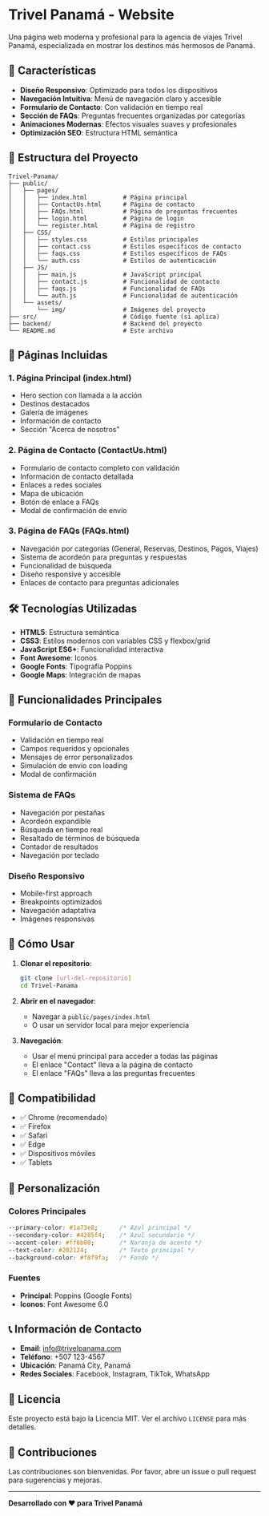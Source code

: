 # Trivel Panamá - Website

Una página web moderna y profesional para la agencia de viajes Trivel Panamá, especializada en mostrar los destinos más hermosos de Panamá.

## 🚀 Características

- **Diseño Responsivo**: Optimizado para todos los dispositivos
- **Navegación Intuitiva**: Menú de navegación claro y accesible
- **Formulario de Contacto**: Con validación en tiempo real
- **Sección de FAQs**: Preguntas frecuentes organizadas por categorías
- **Animaciones Modernas**: Efectos visuales suaves y profesionales
- **Optimización SEO**: Estructura HTML semántica

## 📁 Estructura del Proyecto

```
Trivel-Panama/
├── public/
│   ├── pages/
│   │   ├── index.html          # Página principal
│   │   ├── ContactUs.html      # Página de contacto
│   │   ├── FAQs.html           # Página de preguntas frecuentes
│   │   ├── login.html          # Página de login
│   │   └── register.html       # Página de registro
│   ├── CSS/
│   │   ├── styles.css          # Estilos principales
│   │   ├── contact.css         # Estilos específicos de contacto
│   │   ├── faqs.css            # Estilos específicos de FAQs
│   │   └── auth.css            # Estilos de autenticación
│   ├── JS/
│   │   ├── main.js             # JavaScript principal
│   │   ├── contact.js          # Funcionalidad de contacto
│   │   ├── faqs.js             # Funcionalidad de FAQs
│   │   └── auth.js             # Funcionalidad de autenticación
│   └── assets/
│       └── img/                # Imágenes del proyecto
├── src/                        # Código fuente (si aplica)
├── backend/                    # Backend del proyecto
└── README.md                   # Este archivo
```

## 🎨 Páginas Incluidas

### 1. Página Principal (index.html)
- Hero section con llamada a la acción
- Destinos destacados
- Galería de imágenes
- Información de contacto
- Sección "Acerca de nosotros"

### 2. Página de Contacto (ContactUs.html)
- Formulario de contacto completo con validación
- Información de contacto detallada
- Enlaces a redes sociales
- Mapa de ubicación
- Botón de enlace a FAQs
- Modal de confirmación de envío

### 3. Página de FAQs (FAQs.html)
- Navegación por categorías (General, Reservas, Destinos, Pagos, Viajes)
- Sistema de acordeón para preguntas y respuestas
- Funcionalidad de búsqueda
- Diseño responsive y accesible
- Enlaces de contacto para preguntas adicionales

## 🛠️ Tecnologías Utilizadas

- **HTML5**: Estructura semántica
- **CSS3**: Estilos modernos con variables CSS y flexbox/grid
- **JavaScript ES6+**: Funcionalidad interactiva
- **Font Awesome**: Iconos
- **Google Fonts**: Tipografía Poppins
- **Google Maps**: Integración de mapas

## 🎯 Funcionalidades Principales

### Formulario de Contacto
- Validación en tiempo real
- Campos requeridos y opcionales
- Mensajes de error personalizados
- Simulación de envío con loading
- Modal de confirmación

### Sistema de FAQs
- Navegación por pestañas
- Acordeón expandible
- Búsqueda en tiempo real
- Resaltado de términos de búsqueda
- Contador de resultados
- Navegación por teclado

### Diseño Responsivo
- Mobile-first approach
- Breakpoints optimizados
- Navegación adaptativa
- Imágenes responsivas

## 🚀 Cómo Usar

1. **Clonar el repositorio**:
   ```bash
   git clone [url-del-repositorio]
   cd Trivel-Panama
   ```

2. **Abrir en el navegador**:
   - Navegar a `public/pages/index.html`
   - O usar un servidor local para mejor experiencia

3. **Navegación**:
   - Usar el menú principal para acceder a todas las páginas
   - El enlace "Contact" lleva a la página de contacto
   - El enlace "FAQs" lleva a las preguntas frecuentes

## 📱 Compatibilidad

- ✅ Chrome (recomendado)
- ✅ Firefox
- ✅ Safari
- ✅ Edge
- ✅ Dispositivos móviles
- ✅ Tablets

## 🎨 Personalización

### Colores Principales
```css
--primary-color: #1a73e8;      /* Azul principal */
--secondary-color: #4285f4;    /* Azul secundario */
--accent-color: #ff6b00;       /* Naranja de acento */
--text-color: #202124;         /* Texto principal */
--background-color: #f8f9fa;   /* Fondo */
```

### Fuentes
- **Principal**: Poppins (Google Fonts)
- **Iconos**: Font Awesome 6.0

## 📞 Información de Contacto

- **Email**: info@trivelpanama.com
- **Teléfono**: +507 123-4567
- **Ubicación**: Panamá City, Panamá
- **Redes Sociales**: Facebook, Instagram, TikTok, WhatsApp

## 📄 Licencia

Este proyecto está bajo la Licencia MIT. Ver el archivo `LICENSE` para más detalles.

## 🤝 Contribuciones

Las contribuciones son bienvenidas. Por favor, abre un issue o pull request para sugerencias y mejoras.

---

**Desarrollado con ❤️ para Trivel Panamá**
